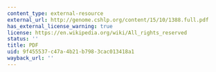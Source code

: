 ```yaml
---
content_type: external-resource
external_url: http://genome.cshlp.org/content/15/10/1388.full.pdf
has_external_license_warning: true
license: https://en.wikipedia.org/wiki/All_rights_reserved
status: ''
title: PDF
uid: 9f455537-c47a-4b21-b798-3cac013418a1
wayback_url: ''
---
```

